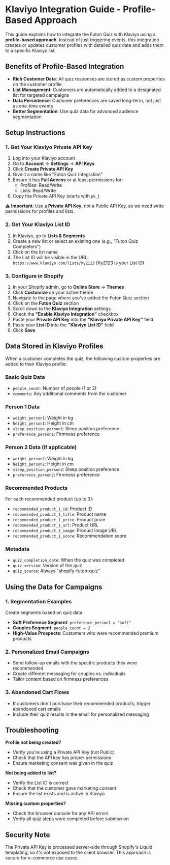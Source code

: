 # Klaviyo Integration Guide - Profile-Based Approach

This guide explains how to integrate the Futon Quiz with Klaviyo using a **profile-based approach**. Instead of just triggering events, this integration creates or updates customer profiles with detailed quiz data and adds them to a specific Klaviyo list.

## Benefits of Profile-Based Integration

- **Rich Customer Data**: All quiz responses are stored as custom properties on the customer profile
- **List Management**: Customers are automatically added to a designated list for targeted campaigns
- **Data Persistence**: Customer preferences are saved long-term, not just as one-time events
- **Better Segmentation**: Use quiz data for advanced audience segmentation

## Setup Instructions

### 1. Get Your Klaviyo Private API Key
1. Log into your Klaviyo account
2. Go to **Account** → **Settings** → **API Keys**
3. Click **Create Private API Key**
4. Give it a name like "Futon Quiz Integration"
5. Ensure it has **Full Access** or at least permissions for:
   - Profiles: Read/Write
   - Lists: Read/Write
6. Copy the Private API Key (starts with `pk_`)

⚠️ **Important**: Use a **Private API Key**, not a Public API Key, as we need write permissions for profiles and lists.

### 2. Get Your Klaviyo List ID
1. In Klaviyo, go to **Lists & Segments**
2. Create a new list or select an existing one (e.g., "Futon Quiz Completers")
3. Click on the list name
4. The List ID will be visible in the URL: `https://www.klaviyo.com/lists/XyZ123` (XyZ123 is your List ID)

### 3. Configure in Shopify
1. In your Shopify admin, go to **Online Store** → **Themes**
2. Click **Customize** on your active theme
3. Navigate to the page where you've added the Futon Quiz section
4. Click on the **Futon Quiz** section
5. Scroll down to the **Klaviyo Integration** settings
6. Check the **"Enable Klaviyo Integration"** checkbox
7. Paste your **Private API Key** into the **"Klaviyo Private API Key"** field
8. Paste your **List ID** into the **"Klaviyo List ID"** field
9. Click **Save**

## Data Stored in Klaviyo Profiles

When a customer completes the quiz, the following custom properties are added to their Klaviyo profile:

### Basic Quiz Data
- `people_count`: Number of people (1 or 2)
- `comments`: Any additional comments from the customer

### Person 1 Data
- `weight_person1`: Weight in kg
- `height_person1`: Height in cm
- `sleep_position_person1`: Sleep position preference
- `preference_person1`: Firmness preference

### Person 2 Data (if applicable)
- `weight_person2`: Weight in kg
- `height_person2`: Height in cm  
- `sleep_position_person2`: Sleep position preference
- `preference_person2`: Firmness preference

### Recommended Products
For each recommended product (up to 3):
- `recommended_product_1_id`: Product ID
- `recommended_product_1_title`: Product name
- `recommended_product_1_price`: Product price
- `recommended_product_1_url`: Product URL
- `recommended_product_1_image`: Product image URL
- `recommended_product_1_score`: Recommendation score

### Metadata
- `quiz_completion_date`: When the quiz was completed
- `quiz_version`: Version of the quiz
- `quiz_source`: Always "shopify-futon-quiz"

## Using the Data for Campaigns

### 1. Segmentation Examples
Create segments based on quiz data:
- **Soft Preference Segment**: `preference_person1 = "soft"`
- **Couples Segment**: `people_count = 2`
- **High-Value Prospects**: Customers who were recommended premium products

### 2. Personalized Email Campaigns
- Send follow-up emails with the specific products they were recommended
- Create different messaging for couples vs. individuals
- Tailor content based on firmness preferences

### 3. Abandoned Cart Flows
- If customers don't purchase their recommended products, trigger abandoned cart emails
- Include their quiz results in the email for personalized messaging

## Troubleshooting

**Profile not being created?**
- Verify you're using a Private API Key (not Public)
- Check that the API key has proper permissions
- Ensure marketing consent was given in the quiz

**Not being added to list?**
- Verify the List ID is correct
- Check that the customer gave marketing consent
- Ensure the list exists and is active in Klaviyo

**Missing custom properties?**
- Check the browser console for any API errors
- Verify all quiz steps were completed before submission

## Security Note

The Private API Key is processed server-side through Shopify's Liquid templating, so it's not exposed to the client browser. This approach is secure for e-commerce use cases.